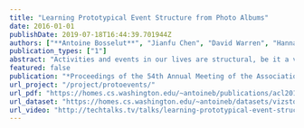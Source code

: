 ```yaml
---
title: "Learning Prototypical Event Structure from Photo Albums"
date: 2016-01-01
publishDate: 2019-07-18T16:44:39.701944Z
authors: ["**Antoine Bosselut**", "Jianfu Chen", "David Warren", "Hannaneh Hajishirzi", "Yejin Choi"]
publication_types: ["1"]
abstract: "Activities and events in our lives are structural, be it a vacation, a camping trip, or a wedding. While individual details vary, there are characteristic patterns that are specific to each of these scenarios. For example, a wedding typically consists of a sequence of events such as walking down the aisle, exchanging vows, and dancing. In this paper, we present a data-driven approach to learning event knowledge from a large collection of photo albums. We formulate the task as constrained optimization to induce the prototypical temporal structure of an event, integrating both visual and textual cues. Comprehensive evaluation demonstrates that it is possible to learn multimodal knowledge of event structure from noisy web content."
featured: false
publication: "*Proceedings of the 54th Annual Meeting of the Association for Computational Linguistics (ACL)*"
url_project: "/project/protoevents/"
url_pdf: "https://homes.cs.washington.edu/~antoineb/publications/acl2016_protoevents.pdf"
url_dataset: "https://homes.cs.washington.edu/~antoineb/datasets/vizstory.csv.tar.gz"
url_video: "http://techtalks.tv/talks/learning-prototypical-event-structure-from-photo-albums/63210/"
---
```


